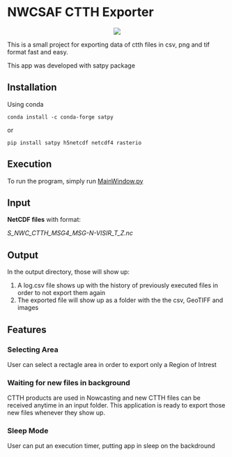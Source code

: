 # NWCSAF CTTH Exporter

<p align="center">
    <img src=ctth_exporter/nwcsaf_icon_no_background.ico>
</p>

This is a small project for exporting data of ctth files in csv, png and tif format fast and easy.

This app was developed with satpy package

## Installation

Using conda
```
conda install -c conda-forge satpy
```
or
```
pip install satpy h5netcdf netcdf4 rasterio 
```

## Execution
To run the program, simply run [MainWindow.py](ctth_exporter/MainWindow.py)

## Input

**NetCDF files** with format:

*S_NWC_CTTH_MSG4_MSG-N-VISIR_T_Z.nc*

## Output

In the output directory, those will show up:

1) A log.csv file shows up with the history of previously executed files in order to not export them again
2) The exported file will show up as a folder with the the csv, GeoTIFF and images

## Features
### **Selecting Area**
User can select a rectagle area in order to export only a Region of Intrest

### **Waiting for new files in background**
CTTH products are used in Nowcasting and new CTTH files can be received anytime in an input folder. This application is ready to export those new files whenever they show up.

### **Sleep Mode**
User can put an execution timer, putting app in sleep on the backdround
